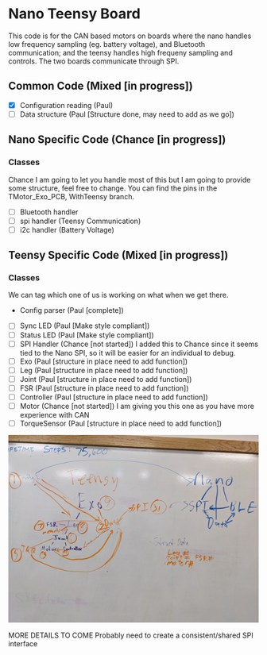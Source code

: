 # Nano Teensy Board

This code is for the CAN based motors on boards where the nano handles low frequency sampling (eg. battery voltage), and Bluetooth communication; and the teensy handles high frequeny sampling and controls.  The two boards communicate through SPI.

## Common Code (Mixed [in progress])
- [x] Configuration reading (Paul)
- [ ] Data structure (Paul [Structure done, may need to add as we go])

## Nano Specific Code (Chance [in progress])
### Classes
Chance I am going to let you handle most of this but I am going to provide some structure, feel free to change.  You can find the pins in the TMotor_Exo_PCB, WithTeensy branch.
- [ ] Bluetooth handler
- [ ] spi handler (Teensy Communication)
- [ ] i2c handler (Battery Voltage)

## Teensy Specific Code (Mixed [in progress])
### Classes
We can tag which one of us is working on what when we get there.
- Config parser (Paul [complete])
- [ ] Sync LED (Paul [Make style compliant])
- [ ] Status LED (Paul [Make style compliant])
- [ ] SPI Handler (Chance [not started]) I added this to Chance since it seems tied to the Nano SPI, so it will be easier for an individual to debug.
- [ ] Exo (Paul [structure in place need to add function])
- [ ] Leg (Paul [structure in place need to add function])
- [ ] Joint (Paul [structure in place need to add function])
- [ ] FSR (Paul [structure in place need to add function])
- [ ] Controller (Paul [structure in place need to add function])
- [ ] Motor (Chance [not started]) I am giving you this one as you have more experience with CAN
- [ ] TorqueSensor (Paul [structure in place need to add function])

![Diagram](CodeDiagram.jpg)

MORE DETAILS TO COME
Probably need to create a consistent/shared SPI interface
